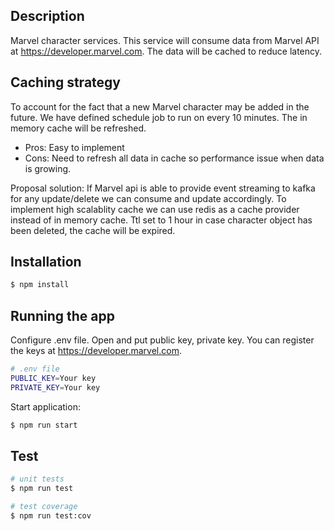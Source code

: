 ## Description

Marvel character services. This service will consume data from Marvel API at https://developer.marvel.com. The data will be cached to reduce latency.

## Caching strategy

To account for the fact that a new
Marvel character may be added in the future. We have defined schedule job to run on every 10 minutes. The in memory cache will be refreshed.

* Pros: Easy to implement
* Cons: Need to refresh all data in cache so performance issue when data is growing.

Proposal solution: If Marvel api is able to provide event streaming to kafka for any update/delete we can consume and update accordingly.
To implement high scalablity cache we can use redis as a cache provider instead of in memory cache.
Ttl set to 1 hour in case character object has been deleted, the cache will be expired.

## Installation

```bash
$ npm install
```

## Running the app
Configure .env file. Open and put public key, private key. You can register the keys at https://developer.marvel.com. 


```bash
# .env file
PUBLIC_KEY=Your key
PRIVATE_KEY=Your key
```

Start application:
```bash
$ npm run start
```

## Test

```bash
# unit tests
$ npm run test

# test coverage
$ npm run test:cov
```
